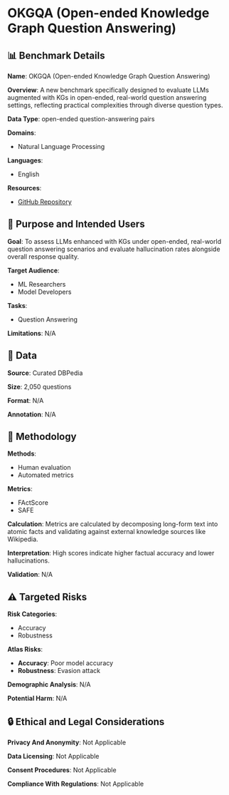 # OKGQA (Open-ended Knowledge Graph Question Answering)

## 📊 Benchmark Details

**Name**: OKGQA (Open-ended Knowledge Graph Question Answering)

**Overview**: A new benchmark specifically designed to evaluate LLMs augmented with KGs in open-ended, real-world question answering settings, reflecting practical complexities through diverse question types.

**Data Type**: open-ended question-answering pairs

**Domains**:
- Natural Language Processing

**Languages**:
- English

**Resources**:
- [GitHub Repository](https://github.com/Y-Sui/OKGQA)

## 🎯 Purpose and Intended Users

**Goal**: To assess LLMs enhanced with KGs under open-ended, real-world question answering scenarios and evaluate hallucination rates alongside overall response quality.

**Target Audience**:
- ML Researchers
- Model Developers

**Tasks**:
- Question Answering

**Limitations**: N/A

## 💾 Data

**Source**: Curated DBPedia

**Size**: 2,050 questions

**Format**: N/A

**Annotation**: N/A

## 🔬 Methodology

**Methods**:
- Human evaluation
- Automated metrics

**Metrics**:
- FActScore
- SAFE

**Calculation**: Metrics are calculated by decomposing long-form text into atomic facts and validating against external knowledge sources like Wikipedia.

**Interpretation**: High scores indicate higher factual accuracy and lower hallucinations.

**Validation**: N/A

## ⚠️ Targeted Risks

**Risk Categories**:
- Accuracy
- Robustness

**Atlas Risks**:
- **Accuracy**: Poor model accuracy
- **Robustness**: Evasion attack

**Demographic Analysis**: N/A

**Potential Harm**: N/A

## 🔒 Ethical and Legal Considerations

**Privacy And Anonymity**: Not Applicable

**Data Licensing**: Not Applicable

**Consent Procedures**: Not Applicable

**Compliance With Regulations**: Not Applicable
